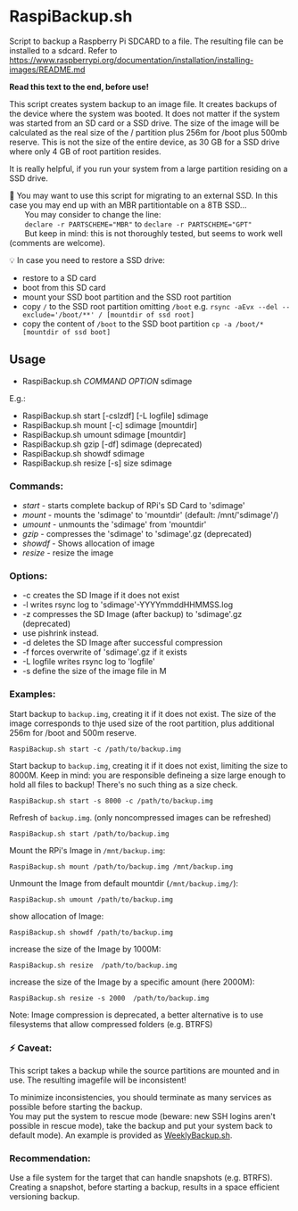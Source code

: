 # RaspiBackup.sh
Script to backup a Raspberry Pi SDCARD to a file. 
The resulting file can be installed to a sdcard. 
Refer to https://www.raspberrypi.org/documentation/installation/installing-images/README.md  

**Read this text to the end, before use!**

This script creates system backup to an image file. It creates backups of the device where the system was booted. It does not matter if the system was started from an SD card or a SSD drive. The size of the image will be calculated as the real size of the / partition plus 256m for /boot plus 500mb reserve.
This is not the size of the entire device, as 30 GB for a SSD drive where only 4 GB of root partition resides.
 
It is really helpful, if you run your system from a large partition residing on a SSD drive.

:stop_sign: You may want to use this script for migrating to an external SSD. In this case you may end up with an MBR partitiontable on a 8TB SSD...  
&nbsp;&nbsp;&nbsp;&nbsp;&nbsp;&nbsp;  You may consider to change the line:  
&nbsp;&nbsp;&nbsp;&nbsp;&nbsp;&nbsp;  ```declare -r PARTSCHEME="MBR"``` to ```declare -r PARTSCHEME="GPT"```  
&nbsp;&nbsp;&nbsp;&nbsp;&nbsp;&nbsp;  But keep in mind: this is not thoroughly tested, but seems to work well (comments are welcome).

:bulb: In case you need to restore a SSD drive:  
- restore to a SD card 
- boot from this SD card 
- mount your SSD boot partition and the SSD root partition  
- copy ```/``` to the SSD root partition  omitting ```/boot``` e.g. ```rsync -aEvx --del --exclude='/boot/**' / [mountdir of ssd root]```  
- copy the content of ```/boot``` to the SSD boot partition ```cp -a /boot/*  [mountdir of ssd boot]```  

     
## Usage

* RaspiBackup.sh _COMMAND_ _OPTION_ sdimage

E.g.:
* RaspiBackup.sh start [-cslzdf] [-L logfile] sdimage
* RaspiBackup.sh mount [-c] sdimage [mountdir]
* RaspiBackup.sh umount sdimage [mountdir]
* RaspiBackup.sh gzip [-df] sdimage (deprecated)
* RaspiBackup.sh showdf sdimage
* RaspiBackup.sh resize [-s] size sdimage
### Commands:

* *start* - starts complete backup of RPi's SD Card to 'sdimage'
* *mount* - mounts the 'sdimage' to 'mountdir' (default: /mnt/'sdimage'/)
* *umount* - unmounts the 'sdimage' from 'mountdir'
* *gzip* - compresses the 'sdimage' to 'sdimage'.gz (deprecated)
* *showdf* - Shows allocation of image
* *resize* - resize the image
### Options:

* -c creates the SD Image if it does not exist
* -l writes rsync log to 'sdimage'-YYYYmmddHHMMSS.log
* -z compresses the SD Image (after backup) to 'sdimage'.gz (deprecated)
*    use pishrink instead.
* -d deletes the SD Image after successful compression
* -f forces overwrite of 'sdimage'.gz if it exists
* -L logfile writes rsync log to 'logfile'
* -s define the size of the image file in M

### Examples:

Start backup to `backup.img`, creating it if it does not exist. The size of the image corresponds to thje used size of the root partition, plus additional 256m for /boot and 500m reserve.
```
RaspiBackup.sh start -c /path/to/backup.img
```

Start backup to `backup.img`, creating it if it does not exist, limiting 
 the size to 8000M.
 Keep in mind: you are responsible defineing a size large enough to hold all files to backup! There's no such thing as a size check.  
```
RaspiBackup.sh start -s 8000 -c /path/to/backup.img
```

Refresh of `backup.img`. (only noncompressed images can be refreshed) 
```
RaspiBackup.sh start /path/to/backup.img
```


Mount the RPi's Image in `/mnt/backup.img`:
```
RaspiBackup.sh mount /path/to/backup.img /mnt/backup.img
```

Unmount the Image from default mountdir (`/mnt/backup.img/`):
```
RaspiBackup.sh umount /path/to/backup.img
```

show allocation of Image:
```
RaspiBackup.sh showdf /path/to/backup.img
```

increase the size of the Image by 1000M:
```
RaspiBackup.sh resize  /path/to/backup.img
```

increase the size of the Image by  a specific amount (here 2000M):
```
RaspiBackup.sh resize -s 2000  /path/to/backup.img
```

Note: Image compression is deprecated, a better alternative is to use filesystems that allow compressed folders (e.g. BTRFS)

### :zap: Caveat:

This script takes a backup while the source partitions are mounted and in use. The resulting imagefile will be inconsistent!

To minimize inconsistencies, you should terminate as many services as possible before starting the backup.   
You may put the system to rescue mode (beware: new SSH logins aren't possible in rescue mode), take the backup and put your system back to default mode).
An example is provided as [WeeklyBackup.sh](https://github.com/dolorosus/RaspiBackup/blob/master/WeeklyBackup.sh).

### Recommendation:

Use a file system for the target that can handle snapshots (e.g. BTRFS). 
Creating a snapshot, before starting a backup,  results in a space efficient versioning backup.




